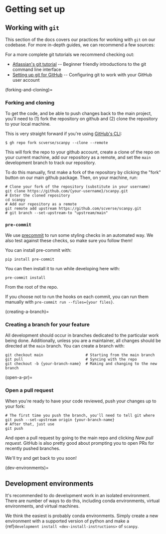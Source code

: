 # Getting set up

## Working with `git`

This section of the docs covers our practices for working with `git` on our codebase. For more in-depth guides, we can recommend a few sources:

For a more complete git tutorials we recommend checking out:

- [Atlassian's git tutorial](https://www.atlassian.com/git/tutorials) -- Beginner friendly introductions to the git command line interface
- [Setting up git for GitHub](https://docs.github.com/en/free-pro-team@latest/github/getting-started-with-github/set-up-git) -- Configuring git to work with your GitHub user account

(forking-and-cloning)=

### Forking and cloning

To get the code, and be able to push changes back to the main project, you'll need to (1) fork the repository on github and (2) clone the repository to your local machine.

This is very straight forward if you're using [GitHub's CLI](https://cli.github.com):

```shell
$ gh repo fork scverse/scanpy --clone --remote
```

This will fork the repo to your github account, create a clone of the repo on your current machine, add our repository as a remote, and set the `main` development branch to track our repository.

To do this manually, first make a fork of the repository by clicking the "fork" button on our main github package. Then, on your machine, run:

```shell
# Clone your fork of the repository (substitute in your username)
git clone https://github.com/{your-username}/scanpy.git
# Enter the cloned repository
cd scanpy
# Add our repository as a remote
git remote add upstream https://github.com/scverse/scanpy.git
# git branch --set-upstream-to "upstream/main"
```

### `pre-commit`

We use [precommit](https://pre-commit.com) to run some styling checks in an automated way.
We also test against these checks, so make sure you follow them!

You can install pre-commit with:

```shell
pip install pre-commit
```

You can then install it to run while developing here with:

```shell
pre-commit install
```

From the root of the repo.

If you choose not to run the hooks on each commit, you can run them manually with `pre-commit run --files={your files}`.

(creating-a-branch)=

### Creating a branch for your feature

All development should occur in branches dedicated to the particular work being done.
Additionally, unless you are a maintainer, all changes should be directed at the `main` branch.
You can create a branch with:

```shell
git checkout main                   # Starting from the main branch
git pull                            # Syncing with the repo
git checkout -b {your-branch-name}  # Making and changing to the new branch
```

(open-a-pr)=

### Open a pull request

When you're ready to have your code reviewed, push your changes up to your fork:

```shell
# The first time you push the branch, you'll need to tell git where
git push --set-upstream origin {your-branch-name}
# After that, just use
git push
```

And open a pull request by going to the main repo and clicking *New pull request*.
GitHub is also pretty good about prompting you to open PRs for recently pushed branches.

We'll try and get back to you soon!

(dev-environments)=

## Development environments

It's recommended to do development work in an isolated environment.
There are number of ways to do this, including conda environments, virtual environments, and virtual machines.

We think the easiest is probably conda environments. Simply create a new environment with a supported version of python and make a {ref}`development install <dev-install-instructions>` of `scanpy`.
